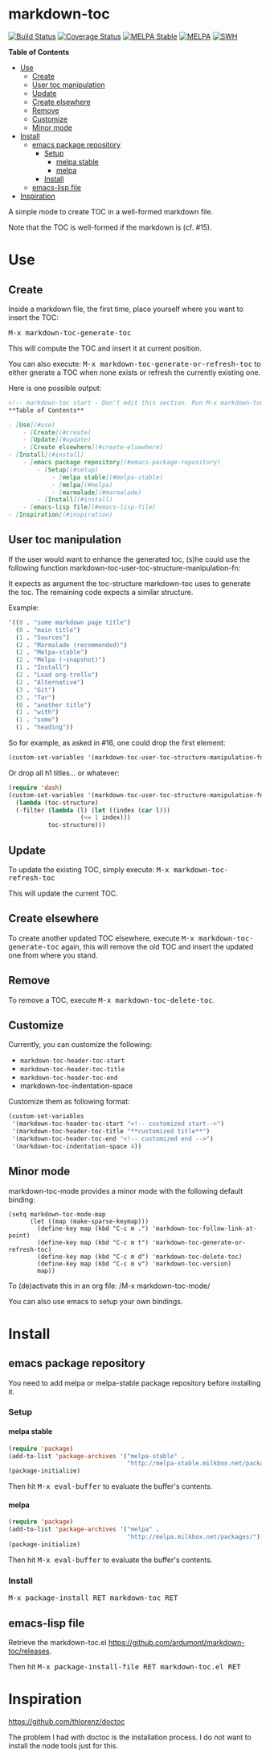 markdown-toc
============

[![Build Status](https://travis-ci.com/ardumont/markdown-toc.png?branch=master)](https://travis-ci.com/ardumont/markdown-toc) [![Coverage Status](https://coveralls.io/repos/ardumont/markdown-toc/badge.svg?branch=master&service=github)](https://coveralls.io/github/ardumont/markdown-toc?branch=master) [![MELPA Stable](http://stable.melpa.org/packages/markdown-toc-badge.svg)](http://stable.melpa.org/#/markdown-toc) [![MELPA](http://melpa.org/packages/markdown-toc-badge.svg)](http://melpa.org/#/markdown-toc) [![SWH](https://archive.softwareheritage.org/badge/origin/https://github.com/ardumont/markdown-toc/)](https://archive.softwareheritage.org/browse/origin/?origin_url=https://github.com/ardumont/markdown-toc)

<!-- markdown-toc start - Don't edit this section. Run M-x markdown-toc-refresh-toc -->
**Table of Contents**

- [Use](#use)
    - [Create](#create)
    - [User toc manipulation](#user-toc-manipulation)
    - [Update](#update)
    - [Create elsewhere](#create-elsewhere)
    - [Remove](#remove)
    - [Customize](#customize)
    - [Minor mode](#minor-mode)
- [Install](#install)
    - [emacs package repository](#emacs-package-repository)
        - [Setup](#setup)
            - [melpa stable](#melpa-stable)
            - [melpa](#melpa)
        - [Install](#install-1)
    - [emacs-lisp file](#emacs-lisp-file)
- [Inspiration](#inspiration)

<!-- markdown-toc end -->

A simple mode to create TOC in a well-formed markdown file.

Note that the TOC is well-formed if the markdown is (cf. #15).

# Use

## Create

Inside a markdown file, the first time, place yourself where you want to insert the TOC:

<kbd>M-x markdown-toc-generate-toc</kbd>

This will compute the TOC and insert it at current position.

You can also execute: <kbd>M-x markdown-toc-generate-or-refresh-toc</kbd> to either
gnerate a TOC when none exists or refresh the currently existing one.

Here is one possible output:

```markdown
<!-- markdown-toc start - Don't edit this section. Run M-x markdown-toc-refresh-toc -->
**Table of Contents**

- [Use](#use)
    - [Create](#create)
    - [Update](#update)
    - [Create elsewhere](#create-elsewhere)
- [Install](#install)
    - [emacs package repository](#emacs-package-repository)
        - [Setup](#setup)
            - [melpa stable](#melpa-stable)
            - [melpa](#melpa)
            - [marmalade](#marmalade)
        - [Install](#install)
    - [emacs-lisp file](#emacs-lisp-file)
- [Inspiration](#inspiration)
```

## User toc manipulation

If the user would want to enhance the generated toc, (s)he could use
the following function markdown-toc-user-toc-structure-manipulation-fn:

It expects as argument the toc-structure markdown-toc uses to generate
the toc. The remaining code expects a similar structure.

Example:

``` lisp
'((0 . "some markdown page title")
  (0 . "main title")
  (1 . "Sources")
  (2 . "Marmalade (recommended)")
  (2 . "Melpa-stable")
  (2 . "Melpa (~snapshot)")
  (1 . "Install")
  (2 . "Load org-trello")
  (2 . "Alternative")
  (3 . "Git")
  (3 . "Tar")
  (0 . "another title")
  (1 . "with")
  (1 . "some")
  (1 . "heading"))
```

So for example, as asked in #16, one could drop the first element:

``` lisp
(custom-set-variables '(markdown-toc-user-toc-structure-manipulation-fn 'cdr))
```

Or drop all h1 titles... or whatever:

``` lisp
(require 'dash)
(custom-set-variables '(markdown-toc-user-toc-structure-manipulation-fn
  (lambda (toc-structure)
  (-filter (lambda (l) (let ((index (car l)))
                    (<= 1 index)))
           toc-structure)))
```

## Update

To update the existing TOC, simply execute:
<kbd>M-x markdown-toc-refresh-toc</kbd>

This will update the current TOC.

## Create elsewhere

To create another updated TOC elsewhere, execute <kbd>M-x
markdown-toc-generate-toc</kbd> again, this will remove the old TOC and
insert the updated one from where you stand.

## Remove

To remove a TOC, execute <kbd>M-x markdown-toc-delete-toc</kbd>.

## Customize

Currently, you can customize the following:

* `markdown-toc-header-toc-start`
* `markdown-toc-header-toc-title`
* `markdown-toc-header-toc-end`
*  markdown-toc-indentation-space

Customize them as following format:

``` lisp
(custom-set-variables
 '(markdown-toc-header-toc-start "<!-- customized start-->")
 '(markdown-toc-header-toc-title "**customized title**")
 '(markdown-toc-header-toc-end "<!-- customized end -->")
 '(markdown-toc-indentation-space 4))
```

## Minor mode

markdown-toc-mode provides a minor mode with the following default binding:

```
(setq markdown-toc-mode-map
      (let ((map (make-sparse-keymap)))
        (define-key map (kbd "C-c m .") 'markdown-toc-follow-link-at-point)
        (define-key map (kbd "C-c m t") 'markdown-toc-generate-or-refresh-toc)
        (define-key map (kbd "C-c m d") 'markdown-toc-delete-toc)
        (define-key map (kbd "C-c m v") 'markdown-toc-version)
        map))
```

To (de)activate this in an org file: /M-x markdown-toc-mode/

You can also use emacs to setup your own bindings.

# Install

## emacs package repository

You need to add melpa or melpa-stable package repository before installing it.

### Setup

#### melpa stable

``` lisp
(require 'package)
(add-to-list 'package-archives '("melpa-stable" .
                                 "http://melpa-stable.milkbox.net/packages/"))
(package-initialize)
```

Then hit <kbd>M-x eval-buffer</kbd> to evaluate the buffer's contents.

#### melpa

``` lisp
(require 'package)
(add-to-list 'package-archives '("melpa" .
                                 "http://melpa.milkbox.net/packages/"))
(package-initialize)
```

Then hit <kbd>M-x eval-buffer</kbd> to evaluate the buffer's contents.

### Install

<kbd>M-x package-install RET markdown-toc RET</kbd>

## emacs-lisp file

Retrieve the markdown-toc.el https://github.com/ardumont/markdown-toc/releases.

Then hit <kbd>M-x package-install-file RET markdown-toc.el RET</kbd>

# Inspiration

https://github.com/thlorenz/doctoc

The problem I had with doctoc is the installation process.
I do not want to install the node tools just for this.

